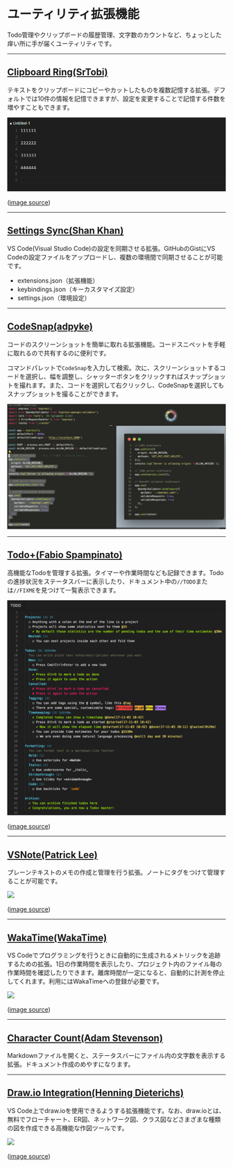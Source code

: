# ユーティリティ拡張機能

Todo管理やクリップボードの履歴管理、文字数のカウントなど、ちょっとした痒い所に手が届くユーティリティです。

---
## [Clipboard Ring(SrTobi)](https://marketplace.visualstudio.com/items?itemName=SirTobi.code-clip-ring)

テキストをクリップボードにコピーやカットしたものを複数記憶する拡張。デフォルトでは10件の情報を記憶できますが、設定を変更することで記憶する件数を増やすこともできます。

![](https://github.com/SrTobi/code-clip-ring/raw/master/images/preview.gif)

([image source](https://marketplace.visualstudio.com/items?itemName=SirTobi.code-clip-ring))

---
## [Settings Sync(Shan Khan)](https://marketplace.visualstudio.com/items?itemName=Shan.code-settings-sync)

VS Code(Visual Studio Code)の設定を同期させる拡張。GitHubのGistにVS Codeの設定ファイルをアップロードし、複数の環境間で同期させることが可能です。

+ extensions.json（拡張機能）
+ keybindings.json（キーカスタマイズ設定）
+ settings.json（環境設定）


---
## [CodeSnap(adpyke)](https://marketplace.visualstudio.com/items?itemName=adpyke.codesnap)

コードのスクリーンショットを簡単に取れる拡張機能。コードスニペットを手軽に取れるので共有するのに便利です。

コマンドパレットで`CodeSnap`を入力して検索。次に、スクリーンショットするコードを選択し、幅を調整し、シャッターボタンをクリックすればスナップショットを撮れます。また、コードを選択して右クリックし、CodeSnapを選択してもスナップショットを撮ることができます。


![](images/codesnap.png)

---
## [Todo+(Fabio Spampinato)](https://marketplace.visualstudio.com/items?itemName=fabiospampinato.vscode-todo-plus)

高機能なTodoを管理する拡張。タイマーや作業時間なども記録できます。Todoの進捗状況をステータスバーに表示したり、ドキュメント中の`//TODO`または`//FIXME`を見つけて一覧表示できます。

![](https://github.com/fabiospampinato/vscode-todo-plus/raw/master/resources/demo/syntax.png)

([image source](https://marketplace.visualstudio.com/items?itemName=fabiospampinato.vscode-todo-plus))

---
## [VSNote(Patrick Lee)](https://marketplace.visualstudio.com/items?itemName=patricklee.vsnotes)

プレーンテキストのメモの作成と管理を行う拡張。ノートにタグをつけて管理することが可能です。

![](https://github.com/patleeman/VSNotes/raw/master/img/vsnotes_commands.png)

([image source](https://marketplace.visualstudio.com/items?itemName=patricklee.vsnotes))

---
## [WakaTime(WakaTime)](https://marketplace.visualstudio.com/items?itemName=WakaTime.vscode-wakatime)

VS Codeでプログラミングを行うときに自動的に生成されるメトリックを追跡するための拡張。1日の作業時間を表示したり、プロジェクト内のファイル毎の作業時間を確認したりできます。離席時間が一定になると、自動的に計測を停止してくれます。利用にはWakaTimeへの登録が必要です。

![](https://wakatime.com/static/img/ScreenShots/Screen-Shot-2016-03-21.png)

([image source](https://marketplace.visualstudio.com/items?itemName=WakaTime.vscode-wakatime))

---
## [Character Count(Adam Stevenson)](https://marketplace.visualstudio.com/items?itemName=stevensona.character-count)

Markdownファイルを開くと、ステータスバーにファイル内の文字数を表示する拡張。ドキュメント作成のめやすになります。


---

## [Draw.io Integration(Henning Dieterichs)](https://marketplace.visualstudio.com/items?itemName=hediet.vscode-drawio)

VS Code上でdraw.ioを使用できるようする拡張機能です。なお、draw.ioとは、 無料でフローチャート、ER図、ネットワーク図、クラス図などさまざまな種類の図を作成できる高機能な作図ツールです。

![](https://github.com/hediet/vscode-drawio/raw/HEAD/docs/demo.gif)

([image source](https://marketplace.visualstudio.com/items?itemName=hediet.vscode-drawio))
